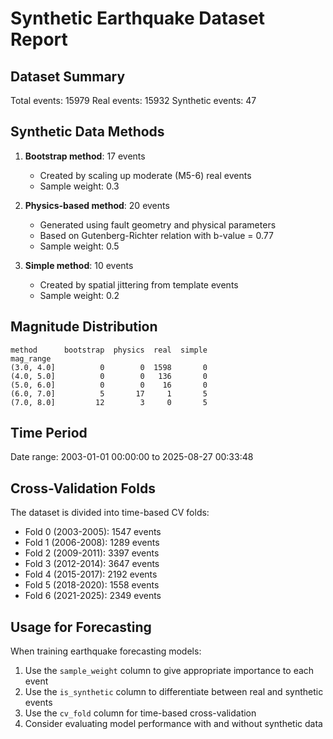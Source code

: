 # Synthetic Earthquake Dataset Report

## Dataset Summary

Total events: 15979
Real events: 15932
Synthetic events: 47

## Synthetic Data Methods

1. **Bootstrap method**: 17 events
   - Created by scaling up moderate (M5-6) real events
   - Sample weight: 0.3

2. **Physics-based method**: 20 events
   - Generated using fault geometry and physical parameters
   - Based on Gutenberg-Richter relation with b-value = 0.77
   - Sample weight: 0.5

3. **Simple method**: 10 events
   - Created by spatial jittering from template events
   - Sample weight: 0.2

## Magnitude Distribution

```
method      bootstrap  physics  real  simple
mag_range                                   
(3.0, 4.0]          0        0  1598       0
(4.0, 5.0]          0        0   136       0
(5.0, 6.0]          0        0    16       0
(6.0, 7.0]          5       17     1       5
(7.0, 8.0]         12        3     0       5
```

## Time Period

Date range: 2003-01-01 00:00:00 to 2025-08-27 00:33:48

## Cross-Validation Folds

The dataset is divided into time-based CV folds:

- Fold 0 (2003-2005): 1547 events
- Fold 1 (2006-2008): 1289 events
- Fold 2 (2009-2011): 3397 events
- Fold 3 (2012-2014): 3647 events
- Fold 4 (2015-2017): 2192 events
- Fold 5 (2018-2020): 1558 events
- Fold 6 (2021-2025): 2349 events

## Usage for Forecasting

When training earthquake forecasting models:

1. Use the `sample_weight` column to give appropriate importance to each event
2. Use the `is_synthetic` column to differentiate between real and synthetic events
3. Use the `cv_fold` column for time-based cross-validation
4. Consider evaluating model performance with and without synthetic data
